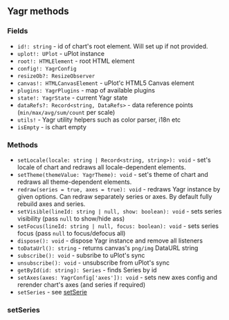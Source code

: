 ## Yagr methods

### Fields

-   `id!: string` - id of chart's root element. Will set up if not provided.
-   `uplot!: UPlot` - uPlot instance
-   `root!: HTMLElement` - root HTML element
-   `config!: YagrConfig`
-   `resizeOb?: ResizeObserver`
-   `canvas!: HTMLCanvasElement` - uPlot'c HTML5 Canvas element
-   `plugins: YagrPlugins` - map of available plugins
-   `state!: YagrState` - current Yagr state
-   `dataRefs?: Record<string, DataRefs>` - data reference points (`min/max/avg/sum/count` per scale)
-   `utils!` - Yagr utility helpers such as color parser, i18n etc
-   `isEmpty` - is chart empty

### Methods

-   `setLocale(locale: string | Record<string, string>): void` - set's locale of chart and redraws all locale-dependent elements.
-   `setTheme(themeValue: YagrTheme): void` - set's theme of chart and redraws all theme-dependent elements.
-   `redraw(series = true, axes = true): void` - redraws Yagr instance by given options. Can redraw separately series or axes. By default fully rebuild axes and series.
-   `setVisible(lineId: string | null, show: boolean): void` - sets series visibility (pass `null` to show/hide ass)
-   `setFocus(lineId: string | null, focus: boolean): void` - sets series focus (pass `null` to focus/defocus all)
-   `dispose(): void` - dispose Yagr instance and remove all listeners
-   `toDataUrl(): string` - returns canvas's `png/img` DataURL string
-   `subscribe(): void` - subsribe to uPlot's sync
-   `unsubscribe(): void` - unsubscribe from uPlot's sync
-   `getById(id: string): Series` - finds Series by id
-   `setAxes(axes: YagrConfig['axes']): void` - sets new axes config and rerender chart's axes (and series if required)
-   `setSeries` - see [setSerie](#setseries)

### setSeries
